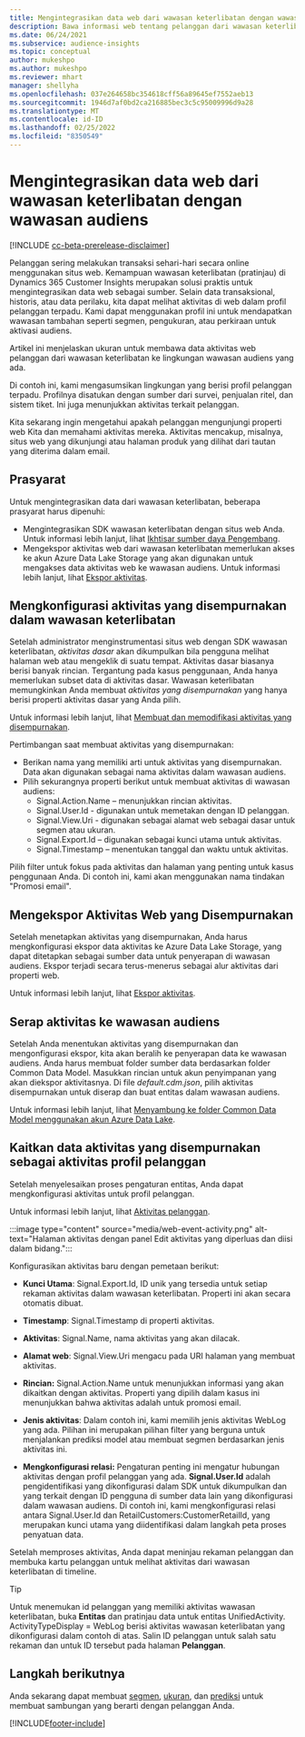 ```yaml
---
title: Mengintegrasikan data web dari wawasan keterlibatan dengan wawasan audiens
description: Bawa informasi web tentang pelanggan dari wawasan keterlibatan ke wawasan audiens.
ms.date: 06/24/2021
ms.subservice: audience-insights
ms.topic: conceptual
author: mukeshpo
ms.author: mukeshpo
ms.reviewer: mhart
manager: shellyha
ms.openlocfilehash: 037e264658bc354618cff56a89645ef7552aeb13
ms.sourcegitcommit: 1946d7af0bd2ca216885bec3c5c95009996d9a28
ms.translationtype: MT
ms.contentlocale: id-ID
ms.lasthandoff: 02/25/2022
ms.locfileid: "8350549"
---
```

# <a name="integrate-web-data-from-engagement-insights-with-audience-insights"></a>Mengintegrasikan data web dari wawasan keterlibatan dengan wawasan audiens


[!INCLUDE [cc-beta-prerelease-disclaimer](../engagement-insights/includes/cc-beta-prerelease-disclaimer.md)]

Pelanggan sering melakukan transaksi sehari-hari secara online menggunakan situs web. Kemampuan wawasan keterlibatan (pratinjau) di Dynamics 365 Customer Insights merupakan solusi praktis untuk mengintegrasikan data web sebagai sumber. Selain data transaksional, historis, atau data perilaku, kita dapat melihat aktivitas di web dalam profil pelanggan terpadu. Kami dapat menggunakan profil ini untuk mendapatkan wawasan tambahan seperti segmen, pengukuran, atau perkiraan untuk aktivasi audiens.

Artikel ini menjelaskan ukuran untuk membawa data aktivitas web pelanggan dari wawasan keterlibatan ke lingkungan wawasan audiens yang ada.

Di contoh ini, kami mengasumsikan lingkungan yang berisi profil pelanggan terpadu. Profilnya disatukan dengan sumber dari survei, penjualan ritel, dan sistem tiket. Ini juga menunjukkan aktivitas terkait pelanggan. 

Kita sekarang ingin mengetahui apakah pelanggan mengunjungi properti web Kita dan memahami aktivitas mereka. Aktivitas mencakup, misalnya, situs web yang dikunjungi atau halaman produk yang dilihat dari tautan yang diterima dalam email.

## <a name="prerequisites"></a>Prasyarat

Untuk mengintegrasikan data dari wawasan keterlibatan, beberapa prasyarat harus dipenuhi: 

- Mengintegrasikan SDK wawasan keterlibatan dengan situs web Anda. Untuk informasi lebih lanjut, lihat [Ikhtisar sumber daya Pengembang](../engagement-insights/developer-resources.md).
- Mengekspor aktivitas web dari wawasan keterlibatan memerlukan akses ke akun Azure Data Lake Storage yang akan digunakan untuk mengakses data aktivitas web ke wawasan audiens. Untuk informasi lebih lanjut, lihat [Ekspor aktivitas](../engagement-insights/export-events.md).

## <a name="configure-refined-events-in-engagement-insights"></a>Mengkonfigurasi aktivitas yang disempurnakan dalam wawasan keterlibatan

Setelah administrator menginstrumentasi situs web dengan SDK wawasan keterlibatan, *aktivitas dasar* akan dikumpulkan bila pengguna melihat halaman web atau mengeklik di suatu tempat. Aktivitas dasar biasanya berisi banyak rincian. Tergantung pada kasus penggunaan, Anda hanya memerlukan subset data di aktivitas dasar. Wawasan keterlibatan memungkinkan Anda membuat *aktivitas yang disempurnakan* yang hanya berisi properti aktivitas dasar yang Anda pilih.     

Untuk informasi lebih lanjut, lihat [Membuat dan memodifikasi aktivitas yang disempurnakan](../engagement-insights/refined-events.md).

Pertimbangan saat membuat aktivitas yang disempurnakan: 

- Berikan nama yang memiliki arti untuk aktivitas yang disempurnakan. Data akan digunakan sebagai nama aktivitas dalam wawasan audiens.
- Pilih sekurangnya properti berikut untuk membuat aktivitas di wawasan audiens: 
    - Signal.Action.Name – menunjukkan rincian aktivitas.
    - Signal.User.Id - digunakan untuk memetakan dengan ID pelanggan.
    - Signal.View.Uri - digunakan sebagai alamat web sebagai dasar untuk segmen atau ukuran.
    - Signal.Export.Id – digunakan sebagai kunci utama untuk aktivitas.
    - Signal.Timestamp – menentukan tanggal dan waktu untuk aktivitas.

Pilih filter untuk fokus pada aktivitas dan halaman yang penting untuk kasus penggunaan Anda. Di contoh ini, kami akan menggunakan nama tindakan "Promosi email".

## <a name="export-the-refined-web-events"></a>Mengekspor Aktivitas Web yang Disempurnakan 

Setelah menetapkan aktivitas yang disempurnakan, Anda harus mengkonfigurasi ekspor data aktivitas ke Azure Data Lake Storage, yang dapat ditetapkan sebagai sumber data untuk penyerapan di wawasan audiens. Ekspor terjadi secara terus-menerus sebagai alur aktivitas dari properti web.

Untuk informasi lebih lanjut, lihat [Ekspor aktivitas](../engagement-insights/export-events.md).

## <a name="ingest-event-data-to-audience-insights"></a>Serap aktivitas ke wawasan audiens

Setelah Anda menentukan aktivitas yang disempurnakan dan mengonfigurasi ekspor, kita akan beralih ke penyerapan data ke wawasan audiens. Anda harus membuat folder sumber data berdasarkan folder Common Data Model. Masukkan rincian untuk akun penyimpanan yang akan diekspor aktivitasnya. Di file *default.cdm.json*, pilih aktivitas disempurnakan untuk diserap dan buat entitas dalam wawasan audiens.

Untuk informasi lebih lanjut, lihat [Menyambung ke folder Common Data Model menggunakan akun Azure Data Lake](connect-common-data-model.md).


## <a name="relate-refined-event-data-as-an-activity-of-a-customer-profile"></a>Kaitkan data aktivitas yang disempurnakan sebagai aktivitas profil pelanggan

Setelah menyelesaikan proses pengaturan entitas, Anda dapat mengkonfigurasi aktivitas untuk profil pelanggan.

Untuk informasi lebih lanjut, lihat [Aktivitas pelanggan](activities.md).

:::image type="content" source="media/web-event-activity.png" alt-text="Halaman aktivitas dengan panel Edit aktivitas yang diperluas dan diisi dalam bidang.":::

Konfigurasikan aktivitas baru dengan pemetaan berikut: 

- **Kunci Utama**: Signal.Export.Id, ID unik yang tersedia untuk setiap rekaman aktivitas dalam wawasan keterlibatan. Properti ini akan secara otomatis dibuat.

- **Timestamp**: Signal.Timestamp di properti aktivitas.

- **Aktivitas**: Signal.Name, nama aktivitas yang akan dilacak.

- **Alamat web**: Signal.View.Uri mengacu pada URI halaman yang membuat aktivitas.

- **Rincian:** Signal.Action.Name untuk menunjukkan informasi yang akan dikaitkan dengan aktivitas. Properti yang dipilih dalam kasus ini menunjukkan bahwa aktivitas adalah untuk promosi email.

- **Jenis aktivitas**: Dalam contoh ini, kami memilih jenis aktivitas WebLog yang ada. Pilihan ini merupakan pilihan filter yang berguna untuk menjalankan prediksi model atau membuat segmen berdasarkan jenis aktivitas ini.

- **Mengkonfigurasi relasi:** Pengaturan penting ini mengatur hubungan aktivitas dengan profil pelanggan yang ada. **Signal.User.Id** adalah pengidentifikasi yang dikonfigurasi dalam SDK untuk dikumpulkan dan yang terkait dengan ID pengguna di sumber data lain yang dikonfigurasi dalam wawasan audiens. Di contoh ini, kami mengkonfigurasi relasi antara Signal.User.Id dan RetailCustomers:CustomerRetailId, yang merupakan kunci utama yang diidentifikasi dalam langkah peta proses penyatuan data.

Setelah memproses aktivitas, Anda dapat meninjau rekaman pelanggan dan membuka kartu pelanggan untuk melihat aktivitas dari wawasan keterlibatan di timeline. 

> [!TIP]
> Untuk menemukan id pelanggan yang memiliki aktivitas wawasan keterlibatan, buka **Entitas** dan pratinjau data untuk entitas UnifiedActivity. ActivityTypeDisplay = WebLog berisi aktivitas wawasan keterlibatan yang dikonfigurasi dalam contoh di atas. Salin ID pelanggan untuk salah satu rekaman dan untuk ID tersebut pada halaman **Pelanggan**.

## <a name="next-steps"></a>Langkah berikutnya

Anda sekarang dapat membuat [segmen](segments.md), [ukuran](measures.md), dan [prediksi](predictions.md) untuk membuat sambungan yang berarti dengan pelanggan Anda.


[!INCLUDE[footer-include](../includes/footer-banner.md)]
